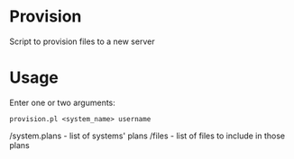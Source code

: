 Provision
==========

Script to provision files to a new server

# Usage
Enter one or two arguments:
```
provision.pl <system_name> username
```

/system.plans - list of systems' plans
/files - list of files to include in those plans
